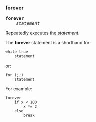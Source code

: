 ### forever
<pre>
<b>forever</b>
    <i>statement</i>
</pre>

Repeatedly executes the *statement*.

The **forever** statement is a shorthand for:

``` suneido
while true
    statement
```

or:

``` suneido
for (;;)
    statement
```

For example:

``` suneido
forever
    if x < 100
        x *= 2
    else
        break
```